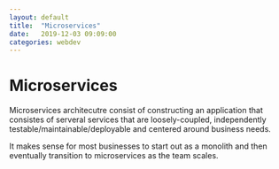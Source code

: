 ```yaml
---
layout: default
title:  "Microservices"
date:   2019-12-03 09:09:00
categories: webdev
---
```


# Microservices
Microservices architecutre consist of constructing an application that consistes of serveral services that are loosely-coupled, independently testable/maintainable/deployable and centered around business needs.

It makes sense for most businesses to start out as a monolith and then eventually transition to microservices as the team scales.
